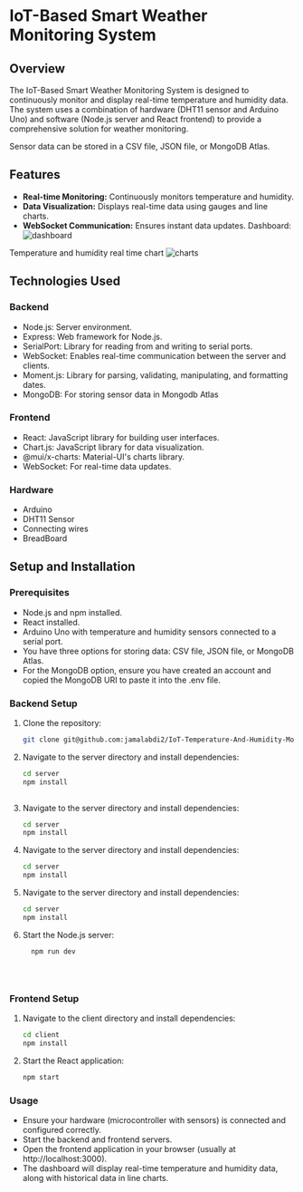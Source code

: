 # IoT-Based Smart Weather Monitoring System

## Overview
The IoT-Based Smart Weather Monitoring System is designed to continuously monitor and display real-time temperature and humidity data. 
The system uses a combination of hardware (DHT11 sensor and Arduino Uno) and software (Node.js server and React frontend) to provide a comprehensive solution for weather monitoring.

Sensor data can be stored in  a CSV file, JSON file, or MongoDB Atlas.

## Features
- **Real-time Monitoring:** Continuously monitors temperature and humidity.
- **Data Visualization:** Displays real-time data using gauges and line charts.
- **WebSocket Communication:** Ensures instant data updates.
Dashboard:
![dashboard](https://github.com/jamalabdi2/IoT-Temperature-And-Humidity-Monitoring-System/assets/113813239/718e58dc-8638-493c-9e80-94953dd7c56f)

Temperature and humidity real time chart
![charts](https://github.com/jamalabdi2/IoT-Temperature-And-Humidity-Monitoring-System/assets/113813239/d1943ac3-94e0-4f08-97bd-44adfe54b20a)

## Technologies Used
### Backend
- Node.js: Server environment.
- Express: Web framework for Node.js.
- SerialPort: Library for reading from and writing to serial ports.
- WebSocket: Enables real-time communication between the server and clients.
- Moment.js: Library for parsing, validating, manipulating, and formatting dates.
- MongoDB: For storing sensor data in Mongodb Atlas

### Frontend
- React: JavaScript library for building user interfaces.
- Chart.js: JavaScript library for data visualization.
- @mui/x-charts: Material-UI's charts library.
- WebSocket: For real-time data updates.

### Hardware
- Arduino
- DHT11 Sensor
- Connecting wires
- BreadBoard

## Setup and Installation
### Prerequisites
- Node.js and npm installed.
- React installed.
- Arduino Uno with temperature and humidity sensors connected to a serial port.
- You have three options for storing data: CSV file, JSON file, or MongoDB Atlas.
- For the MongoDB option, ensure you have created an account and copied the MongoDB URI to paste it into the .env file.

### Backend Setup
1. Clone the repository:
   ```bash
   git clone git@github.com:jamalabdi2/IoT-Temperature-And-Humidity-Monitoring-System.git

2. Navigate to the server directory and install dependencies:
    ``` bash
    cd server
    npm install
      
2. Navigate to the server directory and install dependencies:
    ``` bash
    cd server
    npm install
2. Navigate to the server directory and install dependencies:
    ``` bash
    cd server
    npm install
2. Navigate to the server directory and install dependencies:
    ``` bash
    cd server
    npm install

3. Start the Node.js server:
   ``` bash
     npm run dev





### Frontend Setup
1. Navigate to the client directory and install dependencies:

   ```bash
   cd client
   npm install

2. Start the React application:
    ``` bash
    npm start

### Usage
  - Ensure your hardware (microcontroller with sensors) is connected and configured correctly.
  - Start the backend and frontend servers.
  - Open the frontend application in your browser (usually at http://localhost:3000).
  - The dashboard will display real-time temperature and humidity data, along with historical data in line charts.
